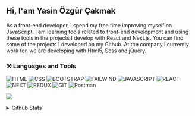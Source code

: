 
## Hi, I'am Yasin Özgür Çakmak
As a front-end developer, I spend my free time improving myself on JavaScript. I am learning tools related to front-end development and using these tools in the projects I develop with React and Next.js. You can find some of the projects I developed on my Github. At the company I currently work for, we are developing with Html5, Scss and jQuery.

### ⚒️ Languages and Tools  
![HTML](https://img.shields.io/badge/HTML5-E34F26?style=for-the-badge&logo=html5&logoColor=white)
![CSS](https://img.shields.io/badge/CSS3-1572B6?style=for-the-badge&logo=css3&logoColor=white)
![BOOTSTRAP](https://img.shields.io/badge/Bootstrap-563D7C?style=for-the-badge&logo=bootstrap&logoColor=white)
![TAILWIND](https://img.shields.io/badge/Tailwind_CSS-38B2AC?style=for-the-badge&logo=tailwind-css&logoColor=white)
![JAVASCRIPT](https://img.shields.io/badge/JavaScript-323330?style=for-the-badge&logo=javascript&logoColor=F7DF1E)
![REACT](https://img.shields.io/badge/React-20232A?style=for-the-badge&logo=react&logoColor=61DAFB)
![NEXT](https://img.shields.io/badge/next.js-000000?style=for-the-badge&logo=nextdotjs&logoColor=white)
![REDUX](https://img.shields.io/badge/Redux-593D88?style=for-the-badge&logo=redux&logoColor=white)
![GIT](https://img.shields.io/badge/GIT-E44C30?style=for-the-badge&logo=git&logoColor=white)
![Postman](https://img.shields.io/badge/Postman-FF6C37?style=for-the-badge&logo=postman&logoColor=white)

![](https://visitcount.itsvg.in/api?id=yasinozgurcakmak&icon=0&color=0)

<details>
  <summary>Github Stats</summary>
  
   ![](https://github-readme-stats.vercel.app/api?username=yasinozgurcakmak&theme=dark&hide_border=true&include_all_commits=false&count_private=false)
   ![](https://github-readme-streak-stats.herokuapp.com/?user=yasinozgurcakmak&theme=dark&hide_border=true)
   ![](https://github-readme-stats.vercel.app/api/top-langs/?username=yasinozgurcakmak&theme=dark&hide_border=true&include_all_commits=false&count_private=false&layout=compact)
</details>
